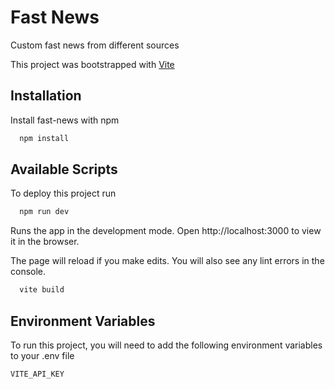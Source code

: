 # Fast News

Custom fast news from different sources

This project was bootstrapped with [Vite](https://vitejs.dev/)


## Installation

Install fast-news with npm

```bash
  npm install
```
    
## Available Scripts

To deploy this project run

```bash
  npm run dev
```
Runs the app in the development mode.
Open http://localhost:3000 to view it in the browser.

The page will reload if you make edits.
You will also see any lint errors in the console.

```bash
  vite build
```

## Environment Variables

To run this project, you will need to add the following environment variables to your .env file

`VITE_API_KEY`